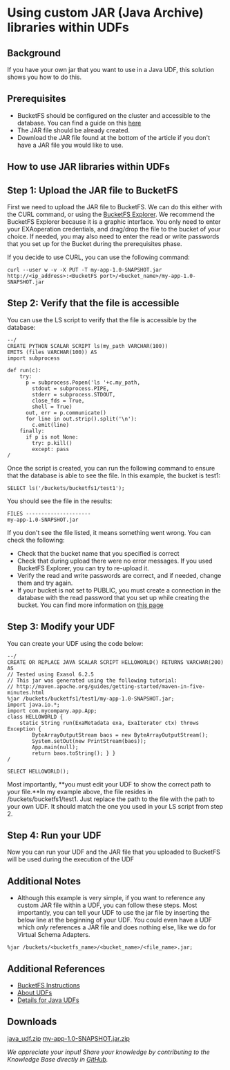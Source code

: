 # Using custom JAR (Java Archive) libraries within UDFs 
## Background

If you have your own jar that you want to use in a Java UDF, this solution shows you how to do this. 

## Prerequisites

* BucketFS should be configured on the cluster and accessible to the database. You can find a guide on this [here](https://docs.exasol.com/database_concepts/bucketfs/bucketfs.htm)
* The JAR file should be already created.
* Download the JAR file found at the bottom of the article if you don't have a JAR file you would like to use.

## How to use JAR libraries within UDFs

## Step 1: Upload the JAR file to BucketFS

First we need to upload the JAR file to BucketFS. We can do this either with the CURL command, or using the [BucketFS Explorer](https://github.com/exasol/bucketfs-explorer). We recommend the BucketFS Explorer because it is a graphic interface. You only need to enter your EXAoperation credentials, and drag/drop the file to the bucket of your choice. If needed, you may also need to enter the read or write passwords that you set up for the Bucket during the prerequisites phase. 

If you decide to use CURL, you can use the following command:


```markup
curl --user w -v -X PUT -T my-app-1.0-SNAPSHOT.jar  http://<ip_address>:<BucketFS port>/<bucket_name>/my-app-1.0-SNAPSHOT.jar 
```
## Step 2: Verify that the file is accessible

You can use the LS script to verify that the file is accessible by the database:


```
--/
CREATE PYTHON SCALAR SCRIPT ls(my_path VARCHAR(100))
EMITS (files VARCHAR(100)) AS
import subprocess

def run(c):
	try:
	  p = subprocess.Popen('ls '+c.my_path,
		stdout = subprocess.PIPE,
		stderr = subprocess.STDOUT,
		close_fds = True,
		shell = True)
	  out, err = p.communicate()
	  for line in out.strip().split('\n'):
	    c.emit(line)
	finally:
	  if p is not None:
	    try: p.kill()
	    except: pass
/ 
```
Once the script is created, you can run the following command to ensure that the database is able to see the file. In this example, the bucket is test1:


```markup
SELECT ls('/buckets/bucketfs1/test1'); 
```
You should see the file in the results:


```markup
FILES --------------------- 
my-app-1.0-SNAPSHOT.jar
```
If you don't see the file listed, it means something went wrong. You can check the following:

* Check that the bucket name that you specified is correct
* Check that during upload there were no error messages. If you used BucketFS Explorer, you can try to re-upload it.
* Verify the read and write passwords are correct, and if needed, change them and try again.
* If your bucket is not set to PUBLIC, you must create a connection in the database with the read password that you set up while creating the bucket. You can find more information on [this page](https://docs.exasol.com/database_concepts/bucketfs/database_access.htm)

## Step 3: Modify your UDF

You can create your UDF using the code below:


```markup
--/
CREATE OR REPLACE JAVA SCALAR SCRIPT HELLOWORLD() RETURNS VARCHAR(200) AS 
// Tested using Exasol 6.2.5
// This jar was generated using the following tutorial: 
// http://maven.apache.org/guides/getting-started/maven-in-five-minutes.html 
%jar /buckets/bucketfs1/test1/my-app-1.0-SNAPSHOT.jar;
import java.io.*;
import com.mycompany.app.App; 
class HELLOWORLD { 
    static String run(ExaMetadata exa, ExaIterator ctx) throws Exception { 
        ByteArrayOutputStream baos = new ByteArrayOutputStream(); 
        System.setOut(new PrintStream(baos)); 
        App.main(null); 
        return baos.toString(); } }
/

SELECT HELLOWORLD();
```
Most importantly, **you must edit your UDF to show the correct path to your file.**In my example above, the file resides in /buckets/bucketfs1/test1. Just replace the path to the file with the path to your own UDF. It should match the one you used in your LS script from step 2.

## Step 4: Run your UDF

Now you can run your UDF and the JAR file that you uploaded to BucketFS will be used during the execution of the UDF

## Additional Notes

* Although this example is very simple, if you want to reference any custom JAR file within a UDF, you can follow these steps. Most importantly, you can tell your UDF to use the jar file by inserting the below line at the beginning of your UDF. You could even have a UDF which *only* references a JAR file and does nothing else, like we do for Virtual Schema Adapters.
```markup
%jar /buckets/<bucketfs_name>/<bucket_name>/<file_name>.jar; 
```

## Additional References

* [BucketFS Instructions](https://docs.exasol.com/database_concepts/bucketfs/bucketfs.htm)
* [About UDFs](https://docs.exasol.com/database_concepts/udf_scripts.htm)
* [Details for Java UDFs](https://docs.exasol.com/database_concepts/udf_scripts/java.htm)

## Downloads
[java_udf.zip](https://github.com/exasol/Public-Knowledgebase/files/9936845/java_udf.zip)
[my-app-1.0-SNAPSHOT.jar.zip](https://github.com/exasol/Public-Knowledgebase/files/9936846/my-app-1.0-SNAPSHOT.jar.zip)

*We appreciate your input! Share your knowledge by contributing to the Knowledge Base directly in [GitHub](https://github.com/exasol/public-knowledgebase).* 